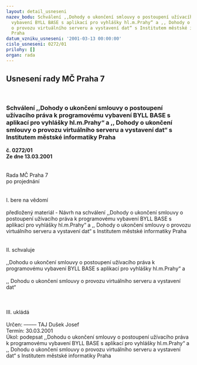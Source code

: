 ```yaml
---
layout: detail_usneseni
nazev_bodu: Schválení ,,Dohody o ukončení smlouvy o postoupení užívacího práva k programovému
  vybavení BYLL BASE s aplikací pro vyhlášky hl.m.Prahy“ a ,, Dohody o ukončení smlouvy
  o provozu virtuálního serveru a vystavení dat“ s Institutem městské informatiky
  Praha
datum_vzniku_usneseni: '2001-03-13 00:00:00'
cislo_usneseni: 0272/01
prilohy: []
organ: rada
---
```

<div id="ucUsn_pList" class="usn">
	<span><h2>Usnesení rady MČ Praha 7 </h2>
<br></span><div class="standBody">
<span><h3>Schválení ,,Dohody o ukončení smlouvy o postoupení užívacího práva k programovému vybavení BYLL BASE s aplikací pro vyhlášky hl.m.Prahy“ a ,, Dohody o ukončení smlouvy o provozu virtuálního serveru a vystavení dat“ s Institutem městské informatiky Praha</h3></span><div class="center">
		<strong>č. 0272/01</strong><br>
	</div>
<div class="center">
		<strong>Ze dne 13.03.2001</strong><br><br>
	</div>
<br>Rada MČ Praha 7<br>po projednání<br><br><br>I.	bere na vědomí<br><br> předložený materiál - Návrh na schválení ,,Dohody o ukončení smlouvy o postoupení užívacího práva k programovému vybavení BYLL BASE s aplikací pro vyhlášky hl.m.Prahy“ a ,, Dohody o ukončení smlouvy o provozu virtuálního serveru a vystavení dat“ s Institutem městské informatiky Praha<br><br><br>II.	schvaluje <br><br>,,Dohodu o ukončení smlouvy o postoupení užívacího práva k programovému vybavení BYLL BASE s aplikací pro vyhlášky hl.m.Prahy“ a <br><br>,, Dohodu o ukončení smlouvy o provozu virtuálního serveru a vystavení dat“<br><br><br><br>III.	ukládá <br><br> Určen:	–––––	TAJ Dušek Josef<br>Termín: 30.03.2001<br>Úkol:	podepsat ,,Dohodu o ukončení smlouvy o postoupení užívacího práva k programovému vybavení BYLL BASE s aplikací pro vyhlášky hl.m.Prahy“ a ,, Dohodu o ukončení smlouvy o provozu virtuálního serveru a vystavení dat“ s Institutem městské informatiky Praha<br><br> <br><br> <br>
</div>
</div>